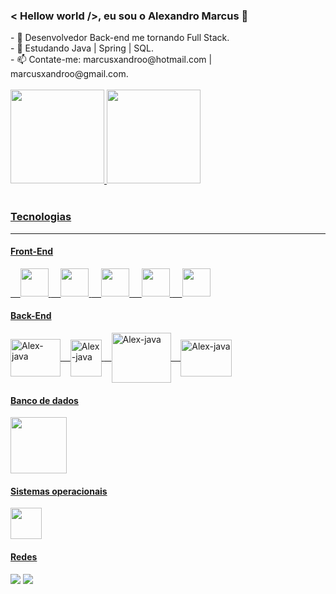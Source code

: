 <!DOCTYPE html>
<head>
 
### < Hellow world />, eu sou o Alexandro Marcus  👋
<!--
**AlexandroMarcus/AlexandroMarcus** is a ✨ _special_ ✨ repository because its `README.md` (this file) appears on your GitHub profile.
--> 
</head>
<body>
 <main>
   <section class="apresentacao">
   - 🚀 Desenvolvedor Back-end me tornando Full Stack.
    <br>
   - 🌱 Estudando Java | Spring | SQL. 
   <br>
   - 📫 Contate-me:  marcusxandroo@hotmail.com | marcusxandroo@gmail.com.
  <section><!--apresentacao-->
   <br>
  <section class="info" align="left">
   <a href="https://github.com/AlexandroMarcus">
   <img height="150em" src="https://github-readme-stats.vercel.app/api?username=alexandromarcus&show_icons=true&theme=radical"/> <link rel="stylesheet" href="https://cdn.jsdelivr.net/gh/devicons/devicon@v2.15.1/devicon.min.css">
   <img height="150em" src="https://github-readme-stats.vercel.app/api/top-langs/?username=alexandromarcus&layout=compact&langs_count=7&theme=radical"/>
  </section><!--info-->
   
  <section class="competências"><br>
   <h3>Tecnologias</h3>
   <hr>
   <h4>Front-End</h4>
   <!--O símbolo que está a frente representa um espaço em branco-->&nbsp;&nbsp;&nbsp; <img aling="center" width="45px" height="45px" src="https://cdn.jsdelivr.net/gh/devicons/devicon/icons/html5/html5-original-wordmark.svg" />
   <!--O símbolo que está a frente representa um espaço em branco-->&nbsp;&nbsp;&nbsp; <img aling="center" width="45px" height="45px" src="https://cdn.jsdelivr.net/gh/devicons/devicon/icons/css3/css3-original-wordmark.svg" />
   <!--O símbolo que está a frente representa um espaço em branco-->&nbsp;&nbsp;&nbsp; <img aling="center" width="45px" height="45px"  src="https://cdn.jsdelivr.net/gh/devicons/devicon/icons/bootstrap/bootstrap-original.svg" />
   <!--O símbolo que está a frente representa um espaço em branco-->&nbsp;&nbsp;&nbsp; <img aling="center" width="45px" height="45px" src="https://cdn.jsdelivr.net/gh/devicons/devicon/icons/javascript/javascript-original.svg" />
   <!--O símbolo que está a frente representa um espaço em branco-->&nbsp;&nbsp;&nbsp; <img  aling="center"  width="45px" height="45px" src="https://cdn.jsdelivr.net/gh/devicons/devicon/icons/jquery/jquery-original-wordmark.svg" /></i>
   
   <h4>Back-End</h4> 
   <img align="center" alt="Alex-java" height="60" width="80" src="https://cdn.jsdelivr.net/gh/devicons/devicon/icons/java/java-original-wordmark.svg"/>
   <!--O símbolo que está a frente representa um espaço em branco-->&nbsp;&nbsp;&nbsp;<img align="center" alt="Alex-java" height="59" width="50" src="https://cdn-icons-png.flaticon.com/512/2772/2772128.png"/>
   <!--O símbolo que está a frente representa um espaço em branco-->&nbsp;&nbsp;&nbsp;<img align="center" alt="Alex-java" height="80" width="95" src="https://cdn.jsdelivr.net/gh/devicons/devicon/icons/spring/spring-original-wordmark.svg"/>
   &nbsp;&nbsp;&nbsp;<img align="center" alt="Alex-java" height="59" width="82" src="https://cdn-icons-png.flaticon.com/128/692/692402.png"/>
  
   <h4>Banco de dados</h4>
  <img align="center" width="90px" height="90px" src="https://cdn.jsdelivr.net/gh/devicons/devicon/icons/mysql/mysql-original-wordmark.svg" />
   <!--<!--O símbolo que está a frente representa um espaço em branco&nbsp;&nbsp;&nbsp; <img align="center" width="60px" height="70px" src="https://cdn.jsdelivr.net/gh/devicons/devicon/icons/mongodb/mongodb-original-wordmark.svg" />-->
   
   <h4>Sistemas operacionais</h4>
   <img src="https://cdn-icons-png.flaticon.com/512/732/732076.png" width="50" height="50">
  </section><!--competências-->
  
  <section class="redes">
   <h4>Redes</h4>
   <a href="https://www.linkedin.com/in/alexandromarcus/" target="_blank"><img src="https://img.shields.io/badge/-LinkedIn-%230077B5?style=for-the-badge&logo=linkedin&logoColor=white" target="_blank"></a>
   <a href="https://discord.com/channels/@me" target="_blank"><img src="https://img.shields.io/badge/Discord-7289DA?style=for-the-badge&logo=discord&logoColor=white" target="_blank">
  </section><!--redes>
 </main>
</body>
</html>
